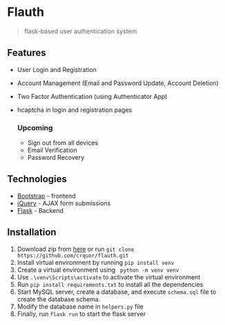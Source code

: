 # Flauth

>  flask-based user authentication system


## Features

- User Login and Registration
- Account Management (Email and Password Update, Account Deletion)
- Two Factor Authentication (using Authenticator App)
- hcaptcha in login and registration pages

    ### Upcoming
    
    - Sign out from all devices
    - Email Verification
    - Password Recovery

## Technologies

- [Bootstrap](https://getbootstrap.com) - frontend
- [jQuery](https://jquery.org) - AJAX form submissions
- [Flask](https://https://flask.palletsprojects.com/) - Backend

## Installation
1. Download zip from [here](https://github.com/crquor/flauth/archive/refs/heads/main.zip) or run ``` git clone https://github.com/crquor/flauth.git ```
2. Install virtual environment by running ` pip install venv `
3. Create a virtual environment using ` python -m venv venv`
4. Use ` .\venv\Scripts\activate ` to activate the virtual environment
5. Run ` pip install requirements.txt ` to install all the dependencies
6. Start MySQL server, create a database, and execute ` schema.sql ` file to create the database schema.
7. Modify the database name in `helpers.py` file
8. Finally, run ` flask run ` to start the flask server

